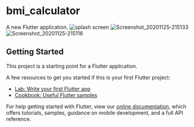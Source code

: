 # bmi_calculator

A new Flutter application.
![splash screen](https://user-images.githubusercontent.com/72139490/100257545-d82e9300-2f67-11eb-83a4-e74e87e94d16.jpg)
![Screenshot_20201125-215133](https://user-images.githubusercontent.com/72139490/100258324-c4376100-2f68-11eb-9a30-f5c09c4dd8ee.jpg)
![Screenshot_20201125-215116](https://user-images.githubusercontent.com/72139490/100258610-18424580-2f69-11eb-9d79-c947c3504109.jpg)


## Getting Started

This project is a starting point for a Flutter application.

A few resources to get you started if this is your first Flutter project:

- [Lab: Write your first Flutter app](https://flutter.dev/docs/get-started/codelab)
- [Cookbook: Useful Flutter samples](https://flutter.dev/docs/cookbook)

For help getting started with Flutter, view our
[online documentation](https://flutter.dev/docs), which offers tutorials,
samples, guidance on mobile development, and a full API reference.
